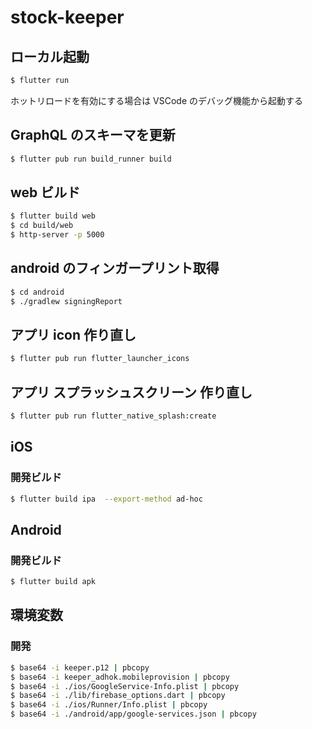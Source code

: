 # stock-keeper

## ローカル起動

```bash
$ flutter run
```

ホットリロードを有効にする場合は VSCode のデバッグ機能から起動する

## GraphQL のスキーマを更新

```bash
$ flutter pub run build_runner build
```

## web ビルド

```bash
$ flutter build web
$ cd build/web
$ http-server -p 5000
```

## android のフィンガープリント取得

```bash
$ cd android
$ ./gradlew signingReport
```

## アプリ icon 作り直し

```bash
$ flutter pub run flutter_launcher_icons
```

## アプリ スプラッシュスクリーン 作り直し

```bash
$ flutter pub run flutter_native_splash:create
```

## iOS

### 開発ビルド

```bash
$ flutter build ipa  --export-method ad-hoc
```

## Android

### 開発ビルド

```bash
$ flutter build apk
```

## 環境変数

### 開発

```bash
$ base64 -i keeper.p12 | pbcopy
$ base64 -i keeper_adhok.mobileprovision | pbcopy
$ base64 -i ./ios/GoogleService-Info.plist | pbcopy
$ base64 -i ./lib/firebase_options.dart | pbcopy
$ base64 -i ./ios/Runner/Info.plist | pbcopy
$ base64 -i ./android/app/google-services.json | pbcopy
```
